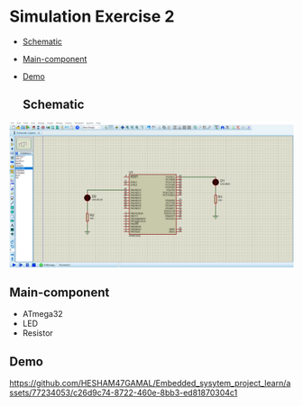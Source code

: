 # Simulation Exercise 2
- [Schematic](#Schematic)
- [Main-component](#Main-component)
- [Demo](#Demo)


  ## Schematic

<img src="https://github.com/HESHAM47GAMAL/Embedded_sysytem_project_learn/blob/main/Interface_P1/3.Timers/Proteus_simulation/2.Exercise2/Schematic.png">

  ## Main-component

- ATmega32
- LED 
- Resistor

## Demo 

https://github.com/HESHAM47GAMAL/Embedded_sysytem_project_learn/assets/77234053/c26d9c74-8722-460e-8bb3-ed81870304c1


